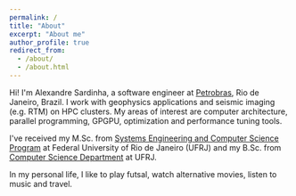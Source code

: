 ```yaml
---
permalink: /
title: "About"
excerpt: "About me"
author_profile: true
redirect_from: 
  - /about/
  - /about.html
---
```

Hi! I'm Alexandre Sardinha, a software engineer at [Petrobras](http://www.petrobras.com.br), Rio de Janeiro, Brazil.
I work with geophysics applications and seismic imaging (e.g. RTM) on HPC clusters.
My areas of interest are computer architecture, parallel programming, GPGPU, optimization and performance tuning tools.

I've received my M.Sc. from [Systems Engineering and Computer Science Program](http://www.cos.ufrj.br) at Federal University of Rio de Janeiro (UFRJ) and my B.Sc. from [Computer Science Department](http://www.dcc.ufrj.br) at UFRJ.

In my personal life, I like to play futsal, watch alternative movies, listen to music and travel.